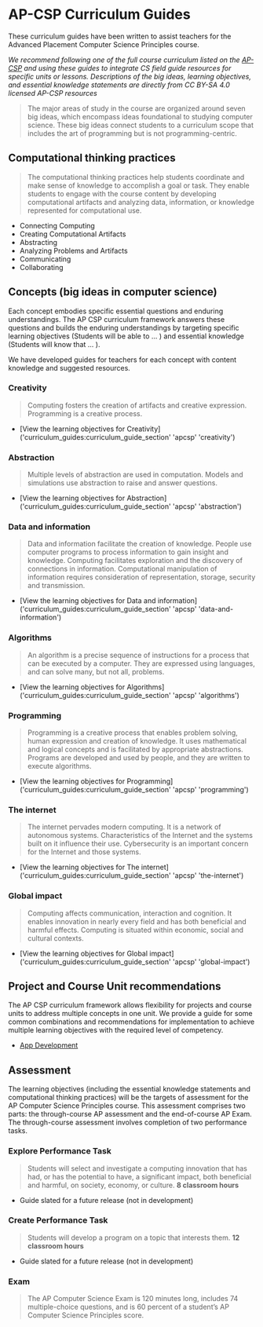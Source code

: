 # AP-CSP Curriculum Guides

These curriculum guides have been written to assist teachers for the Advanced Placement Computer Science Principles course.

*We recommend following one of the full course curriculum listed on the [AP-CSP](http://apcsp.org/) and using these guides to integrate CS field guide resources for specific units or lessons.
Descriptions of the big ideas, learning objectives, and essential knowledge statements are directly from CC BY-SA 4.0 licensed AP-CSP resources*

> The major areas of study in the course are organized around seven big ideas, which encompass ideas foundational to studying computer science. These big ideas connect students to a curriculum scope that includes the art of programming but is not programming-centric.

## Computational thinking practices

> The computational thinking practices help students coordinate and make sense of knowledge to accomplish a goal or task.
They enable students to engage with the course content by developing computational artifacts and analyzing data, information, or knowledge represented for computational use.

- Connecting Computing
- Creating Computational Artifacts
- Abstracting
- Analyzing Problems and Artifacts
- Communicating
- Collaborating

## Concepts (big ideas in computer science)

Each concept embodies specific essential questions and enduring understandings.
The AP CSP curriculum framework answers these questions and builds the enduring understandings by targeting specific learning objectives (Students will be able to ... ) and essential knowledge (Students will know that ... ).

We have developed guides for teachers for each concept with content knowledge and suggested resources.

### Creativity

> Computing fosters the creation of artifacts and creative expression.
Programming is a creative process.

- [View the learning objectives for Creativity]('curriculum_guides:curriculum_guide_section' 'apcsp' 'creativity')

### Abstraction

> Multiple levels of abstraction are used in computation.
Models and simulations use abstraction to raise and answer questions.

- [View the learning objectives for Abstraction]('curriculum_guides:curriculum_guide_section' 'apcsp' 'abstraction')

### Data and information

> Data and information facilitate the creation of knowledge.
People use computer programs to process information to gain insight and knowledge.
Computing facilitates exploration and the discovery of connections in information.
Computational manipulation of information requires consideration of representation, storage, security and transmission.

- [View the learning objectives for Data and information]('curriculum_guides:curriculum_guide_section' 'apcsp' 'data-and-information')

### Algorithms

> An algorithm is a precise sequence of instructions for a process that can be executed by a computer.
They are expressed using languages, and can solve many, but not all, problems.

- [View the learning objectives for Algorithms]('curriculum_guides:curriculum_guide_section' 'apcsp' 'algorithms')

### Programming

> Programming is a creative process that enables problem solving, human expression and creation of knowledge.
It uses mathematical and logical concepts and is facilitated by appropriate abstractions.
Programs are developed and used by people, and they are written to execute algorithms.

- [View the learning objectives for Programming]('curriculum_guides:curriculum_guide_section' 'apcsp' 'programming')

### The internet

> The internet pervades modern computing.
It is a network of autonomous systems.
Characteristics of the Internet and the systems built on it influence their use.
Cybersecurity is an important concern for the Internet and those systems.

- [View the learning objectives for The internet]('curriculum_guides:curriculum_guide_section' 'apcsp' 'the-internet')

### Global impact

> Computing affects communication, interaction and cognition.
It enables innovation in nearly every field and has both beneficial and harmful effects.
Computing is situated within economic, social and cultural contexts.

- [View the learning objectives for Global impact]('curriculum_guides:curriculum_guide_section' 'apcsp' 'global-impact')

## Project and Course Unit recommendations

The AP CSP curriculum framework allows flexibility for projects and course units to address multiple concepts in one unit.
We provide a guide for some common combinations and recommendations for implementation to achieve multiple learning objectives with the required level of competency.

- [App Development]()

## Assessment

The learning objectives (including the essential knowledge statements and computational thinking practices) will be the targets of assessment for the AP Computer Science Principles course.
This assessment comprises two parts: the through-course AP assessment and the end-of-course AP Exam.
The through-course assessment involves completion of two performance tasks.

### Explore Performance Task

> Students will select and investigate a computing innovation that has had, or has the potential to have, a significant impact, both beneficial and harmful, on society, economy, or culture. **8 classroom hours**

- Guide slated for a future release (not in development)

### Create Performance Task

> Students will develop a program on a topic that interests them. **12 classroom hours**

- Guide slated for a future release (not in development)

### Exam

> The AP Computer Science Exam is 120 minutes long, includes 74 multiple-choice questions, and is 60 percent of a student’s AP Computer Science Principles score.
